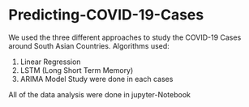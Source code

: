 # Predicting-COVID-19-Cases
We used the three different approaches to study the COVID-19 Cases around South Asian Countries.
Algorithms used:
1. Linear Regression
2. LSTM (Long Short Term Memory)
3. ARIMA Model
Study were done in each cases

All of the data analysis were done in jupyter-Notebook
